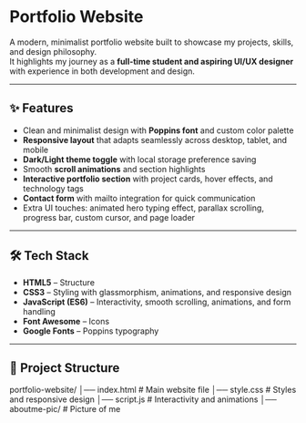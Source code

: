 # Portfolio Website

A modern, minimalist portfolio website built to showcase my projects, skills, and design philosophy.  
It highlights my journey as a **full-time student and aspiring UI/UX designer** with experience in both development and design.  

---

## ✨ Features
- Clean and minimalist design with **Poppins font** and custom color palette  
- **Responsive layout** that adapts seamlessly across desktop, tablet, and mobile  
- **Dark/Light theme toggle** with local storage preference saving  
- Smooth **scroll animations** and section highlights  
- **Interactive portfolio section** with project cards, hover effects, and technology tags  
- **Contact form** with mailto integration for quick communication  
- Extra UI touches: animated hero typing effect, parallax scrolling, progress bar, custom cursor, and page loader  

---

## 🛠️ Tech Stack
- **HTML5** – Structure  
- **CSS3** – Styling with glassmorphism, animations, and responsive design  
- **JavaScript (ES6)** – Interactivity, smooth scrolling, animations, and form handling  
- **Font Awesome** – Icons  
- **Google Fonts** – Poppins typography  

---

## 📂 Project Structure
portfolio-website/
│── index.html # Main website file
│── style.css # Styles and responsive design
│── script.js # Interactivity and animations
│── aboutme-pic/ # Picture of me